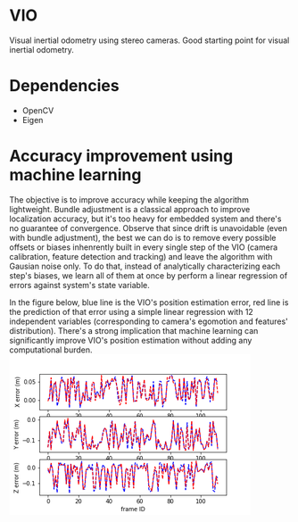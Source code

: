 # VIO
Visual inertial odometry using stereo cameras.
Good starting point for visual inertial odometry.  

# Dependencies
- OpenCV
- Eigen

# Accuracy improvement using machine learning
The objective is to improve accuracy while keeping the algorithm lightweight. Bundle adjustment is a classical approach to improve localization accuracy, but it's too heavy for embedded system and there's no guarantee of convergence. Observe that since drift is unavoidable (even with bundle adjustment), the best we can do is to remove every possible offsets or biases inhenrently built in every single step of the VIO (camera calibration, feature detection and tracking) and leave the algorithm with Gausian noise only. To do that, instead of analytically characterizing each step's biases, we learn all of them at once by perform a linear regression of errors against system's state variable.

In the figure below, blue line is the VIO's position estimation error, red line is the prediction of that error using a simple linear regression with 12 independent variables (corresponding to camera's egomotion and features' distribution). There's a strong implication that machine learning can significantly improve VIO's position estimation without adding any computational burden.     
![linear regression](linear_regression.png)
